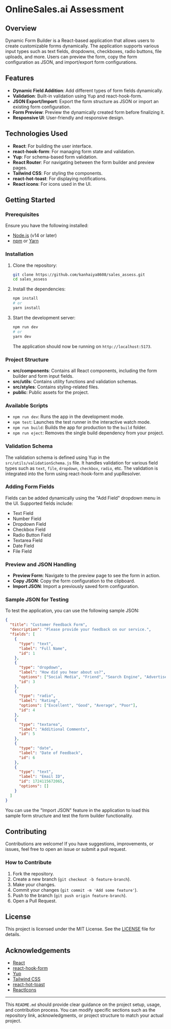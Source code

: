 
# OnlineSales.ai Assessment

## Overview

Dynamic Form Builder is a React-based application that allows users to create customizable forms dynamically. The application supports various input types such as text fields, dropdowns, checkboxes, radio buttons, file uploads, and more. Users can preview the form, copy the form configuration as JSON, and import/export form configurations.

## Features

- **Dynamic Field Addition**: Add different types of form fields dynamically.
- **Validation**: Built-in validation using Yup and react-hook-form.
- **JSON Export/Import**: Export the form structure as JSON or import an existing form configuration.
- **Form Preview**: Preview the dynamically created form before finalizing it.
- **Responsive UI**: User-friendly and responsive design.

## Technologies Used

- **React**: For building the user interface.
- **react-hook-form**: For managing form state and validation.
- **Yup**: For schema-based form validation.
- **React Router**: For navigating between the form builder and preview pages.
- **Tailwind CSS**: For styling the components.
- **react-hot-toast**: For displaying notifications.
- **React icons**: For icons used in the UI.

## Getting Started

### Prerequisites

Ensure you have the following installed:

- [Node.js](https://nodejs.org/) (v14 or later)
- [npm](https://www.npmjs.com/) or [Yarn](https://yarnpkg.com/)

### Installation

1. Clone the repository:

   ```bash
   git clone https://github.com/kanhaiya8608/sales_assess.git
   cd sales_assess
   ```

2. Install the dependencies:

   ```bash
   npm install
   # or
   yarn install
   ```

3. Start the development server:

   ```bash
   npm run dev
   # or
   yarn dev
   ```

   The application should now be running on `http://localhost:5173`.

### Project Structure

- **src/components**: Contains all React components, including the form builder and form input fields.
- **src/utils**: Contains utility functions and validation schemas.
- **src/styles**: Contains styling-related files.
- **public**: Public assets for the project.

### Available Scripts

- `npm run dev`: Runs the app in the development mode.
- `npm test`: Launches the test runner in the interactive watch mode.
- `npm run build`: Builds the app for production to the `build` folder.
- `npm run eject`: Removes the single build dependency from your project.

### Validation Schema

The validation schema is defined using Yup in the `src/utils/validationSchema.js` file. It handles validation for various field types such as `text`, `file`, `dropdown`, `checkbox`, `radio`, etc. The validation is integrated into the form using react-hook-form and yupResolver.

### Adding Form Fields

Fields can be added dynamically using the "Add Field" dropdown menu in the UI. Supported fields include:

- Text Field
- Number Field
- Dropdown Field
- Checkbox Field
- Radio Button Field
- Textarea Field
- Date Field
- File Field



### Preview and JSON Handling

- **Preview Form**: Navigate to the preview page to see the form in action.
- **Copy JSON**: Copy the form configuration to the clipboard.
- **Import JSON**: Import a previously saved form configuration.

### Sample JSON for Testing

To test the application, you can use the following sample JSON:

```json
{
  "title": "Customer Feedback Form",
  "description": "Please provide your feedback on our service.",
  "fields": [
    {
      "type": "text",
      "label": "Full Name",
      "id": 1
    },
    {
      "type": "dropdown",
      "label": "How did you hear about us?",
      "options": ["Social Media", "Friend", "Search Engine", "Advertisement"],
      "id": 3
    },
    {
      "type": "radio",
      "label": "Rating",
      "options": ["Excellent", "Good", "Average", "Poor"],
      "id": 4
    },
    {
      "type": "textarea",
      "label": "Additional Comments",
      "id": 5
    },
    {
      "type": "date",
      "label": "Date of Feedback",
      "id": 6
    },
    {
      "type": "text",
      "label": "Email ID",
      "id": 1724115672065,
      "options": []
    }
  ]
}
```

You can use the "Import JSON" feature in the application to load this sample form structure and test the form builder functionality.


## Contributing

Contributions are welcome! If you have suggestions, improvements, or issues, feel free to open an issue or submit a pull request.

### How to Contribute

1. Fork the repository.
2. Create a new branch (`git checkout -b feature-branch`).
3. Make your changes.
4. Commit your changes (`git commit -m 'Add some feature'`).
5. Push to the branch (`git push origin feature-branch`).
6. Open a Pull Request.

## License

This project is licensed under the MIT License. See the [LICENSE](LICENSE) file for details.

## Acknowledgements

- [React](https://reactjs.org/)
- [react-hook-form](https://react-hook-form.com/)
- [Yup](https://github.com/jquense/yup)
- [Tailwind CSS](https://tailwindcss.com/)
- [react-hot-toast](https://react-hot-toast.com/)
- [ReactIcons](https://react-icons.github.io/react-icons/)

---

This `README.md` should provide clear guidance on the project setup, usage, and contribution process. You can modify specific sections such as the repository link, acknowledgments, or project structure to match your actual project.





